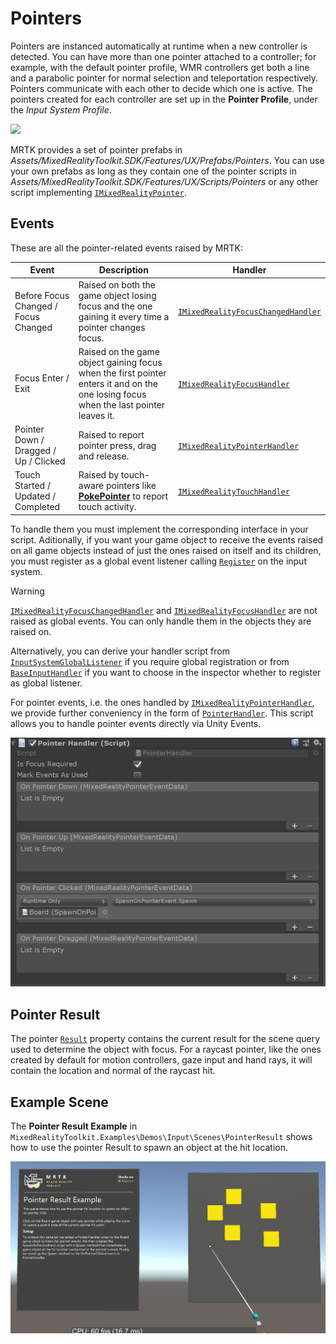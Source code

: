 # Pointers

Pointers are instanced automatically at runtime when a new controller is detected. You can have more than one pointer attached to a controller; for example, with the default pointer profile, WMR controllers get both a line and a parabolic pointer for normal selection and teleportation respectively. Pointers communicate with each other to decide which one is active. The pointers created for each controller are set up in the **Pointer Profile**, under the *Input System Profile*.

<img src="../../Documentation/Images/Input/PointerProfile.png" style="max-width:100%;">

MRTK provides a set of pointer prefabs in *Assets/MixedRealityToolkit.SDK/Features/UX/Prefabs/Pointers*. You can use your own prefabs as long as they contain one of the pointer scripts in *Assets/MixedRealityToolkit.SDK/Features/UX/Scripts/Pointers* or any other script implementing [`IMixedRealityPointer`](xref:Microsoft.MixedReality.Toolkit.Input.IMixedRealityPointer).

## Events

These are all the pointer-related events raised by MRTK:

Event | Description | Handler
--- | --- | ---
Before Focus Changed / Focus Changed | Raised on both the game object losing focus and the one gaining it every time a pointer changes focus. | [`IMixedRealityFocusChangedHandler`](xref:Microsoft.MixedReality.Toolkit.Input.IMixedRealityFocusChangedHandler)
Focus Enter / Exit | Raised on the game object gaining focus when the first pointer enters it and on the one losing focus when the last pointer leaves it. | [`IMixedRealityFocusHandler`](xref:Microsoft.MixedReality.Toolkit.Input.IMixedRealityFocusHandler)
Pointer Down / Dragged / Up / Clicked | Raised to report pointer press, drag and release. | [`IMixedRealityPointerHandler`](xref:Microsoft.MixedReality.Toolkit.Input.IMixedRealityPointerHandler)
Touch Started / Updated / Completed | Raised by touch-aware pointers like [**PokePointer**](xref:Microsoft.MixedReality.Toolkit.Input.PokePointer) to report touch activity. | [`IMixedRealityTouchHandler`](xref:Microsoft.MixedReality.Toolkit.Input.IMixedRealityTouchHandler)

To handle them you must implement the corresponding interface in your script. Aditionally, if you want your game object to receive the events raised on all game objects instead of just the ones raised on itself and its children, you must register as a global event listener calling [`Register`](xref:Microsoft.MixedReality.Toolkit.IMixedRealityEventSystem.Register*) on the input system.

> [!WARNING]
> [`IMixedRealityFocusChangedHandler`](xref:Microsoft.MixedReality.Toolkit.Input.IMixedRealityFocusChangedHandler) and [`IMixedRealityFocusHandler`](xref:Microsoft.MixedReality.Toolkit.Input.IMixedRealityFocusHandler) are not raised as global events. You can only handle them in the objects they are raised on.

Alternatively, you can derive your handler script from [`InputSystemGlobalListener`](xref:Microsoft.MixedReality.Toolkit.Input.InputSystemGlobalListener) if you require global registration or from [`BaseInputHandler`](xref:Microsoft.MixedReality.Toolkit.Input.BaseInputHandler) if you want to choose in the inspector whether to register as global listener.

For pointer events, i.e. the ones handled by [`IMixedRealityPointerHandler`](xref:Microsoft.MixedReality.Toolkit.Input.IMixedRealityPointerHandler), we provide further conveniency in the form of [`PointerHandler`](xref:Microsoft.MixedReality.Toolkit.Input.PointerHandler). This script allows you to handle pointer events directly via Unity Events.

<img src="../../Documentation/Images/Input/PointerHandler.png" style="max-width:100%;">

## Pointer Result

The pointer [`Result`](xref:Microsoft.MixedReality.Toolkit.Input.IMixedRealityPointer.Result) property contains the current result for the scene query used to determine the object with focus. For a raycast pointer, like the ones created by default for motion controllers, gaze input and hand rays, it will contain the location and normal of the raycast hit.

## Example Scene

The **Pointer Result Example** in `MixedRealityToolkit.Examples\Demos\Input\Scenes\PointerResult` shows how to use the pointer Result to spawn an object at the hit location.

<img src="../../Documentation/Images/Input/PointerResultExample.png" style="max-width:100%;">
